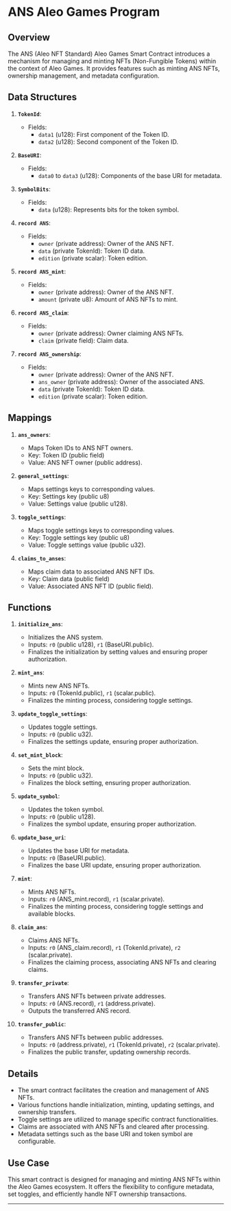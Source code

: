 # ANS Aleo Games Program

## Overview

The ANS (Aleo NFT Standard) Aleo Games Smart Contract introduces a mechanism for managing and minting NFTs (Non-Fungible Tokens) within the context of Aleo Games. It provides features such as minting ANS NFTs, ownership management, and metadata configuration.

## Data Structures

1. **`TokenId`**:
   - Fields:
     - `data1` (u128): First component of the Token ID.
     - `data2` (u128): Second component of the Token ID.

2. **`BaseURI`**:
   - Fields:
     - `data0` to `data3` (u128): Components of the base URI for metadata.

3. **`SymbolBits`**:
   - Fields:
     - `data` (u128): Represents bits for the token symbol.

4. **`record ANS`**:
   - Fields:
     - `owner` (private address): Owner of the ANS NFT.
     - `data` (private TokenId): Token ID data.
     - `edition` (private scalar): Token edition.

5. **`record ANS_mint`**:
   - Fields:
     - `owner` (private address): Owner of the ANS NFT.
     - `amount` (private u8): Amount of ANS NFTs to mint.

6. **`record ANS_claim`**:
   - Fields:
     - `owner` (private address): Owner claiming ANS NFTs.
     - `claim` (private field): Claim data.

7. **`record ANS_ownership`**:
   - Fields:
     - `owner` (private address): Owner of the ANS NFT.
     - `ans_owner` (private address): Owner of the associated ANS.
     - `data` (private TokenId): Token ID data.
     - `edition` (private scalar): Token edition.

## Mappings

1. **`ans_owners`**:
   - Maps Token IDs to ANS NFT owners.
   - Key: Token ID (public field)
   - Value: ANS NFT owner (public address).

2. **`general_settings`**:
   - Maps settings keys to corresponding values.
   - Key: Settings key (public u8)
   - Value: Settings value (public u128).

3. **`toggle_settings`**:
   - Maps toggle settings keys to corresponding values.
   - Key: Toggle settings key (public u8)
   - Value: Toggle settings value (public u32).

4. **`claims_to_anses`**:
   - Maps claim data to associated ANS NFT IDs.
   - Key: Claim data (public field)
   - Value: Associated ANS NFT ID (public field).

## Functions

1. **`initialize_ans`**:
   - Initializes the ANS system.
   - Inputs: `r0` (public u128), `r1` (BaseURI.public).
   - Finalizes the initialization by setting values and ensuring proper authorization.

2. **`mint_ans`**:
   - Mints new ANS NFTs.
   - Inputs: `r0` (TokenId.public), `r1` (scalar.public).
   - Finalizes the minting process, considering toggle settings.

3. **`update_toggle_settings`**:
   - Updates toggle settings.
   - Inputs: `r0` (public u32).
   - Finalizes the settings update, ensuring proper authorization.

4. **`set_mint_block`**:
   - Sets the mint block.
   - Inputs: `r0` (public u32).
   - Finalizes the block setting, ensuring proper authorization.

5. **`update_symbol`**:
   - Updates the token symbol.
   - Inputs: `r0` (public u128).
   - Finalizes the symbol update, ensuring proper authorization.

6. **`update_base_uri`**:
   - Updates the base URI for metadata.
   - Inputs: `r0` (BaseURI.public).
   - Finalizes the base URI update, ensuring proper authorization.

7. **`mint`**:
   - Mints ANS NFTs.
   - Inputs: `r0` (ANS_mint.record), `r1` (scalar.private).
   - Finalizes the minting process, considering toggle settings and available blocks.

8. **`claim_ans`**:
   - Claims ANS NFTs.
   - Inputs: `r0` (ANS_claim.record), `r1` (TokenId.private), `r2` (scalar.private).
   - Finalizes the claiming process, associating ANS NFTs and clearing claims.

9. **`transfer_private`**:
   - Transfers ANS NFTs between private addresses.
   - Inputs: `r0` (ANS.record), `r1` (address.private).
   - Outputs the transferred ANS record.

10. **`transfer_public`**:
    - Transfers ANS NFTs between public addresses.
    - Inputs: `r0` (address.private), `r1` (TokenId.private), `r2` (scalar.private).
    - Finalizes the public transfer, updating ownership records.

## Details

- The smart contract facilitates the creation and management of ANS NFTs.
- Various functions handle initialization, minting, updating settings, and ownership transfers.
- Toggle settings are utilized to manage specific contract functionalities.
- Claims are associated with ANS NFTs and cleared after processing.
- Metadata settings such as the base URI and token symbol are configurable.

## Use Case

This smart contract is designed for managing and minting ANS NFTs within the Aleo Games ecosystem. It offers the flexibility to configure metadata, set toggles, and efficiently handle NFT ownership transactions.

---
